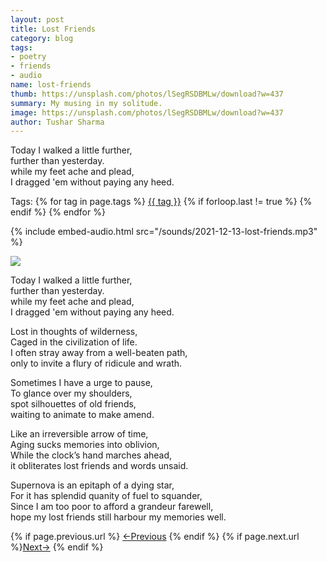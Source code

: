 ```yaml
---
layout: post
title: Lost Friends
category: blog
tags:
- poetry
- friends
- audio
name: lost-friends
thumb: https://unsplash.com/photos/lSegRSDBMLw/download?w=437
summary: My musing in my solitude.
image: https://unsplash.com/photos/lSegRSDBMLw/download?w=437
author: Tushar Sharma
---
```


Today I walked a little further, <br>
further than yesterday.<br>
while my feet ache and plead,<br>
I dragged 'em without paying any heed.<!-- truncate_here -->

<p>Tags: {% for tag in page.tags %} <a class="mytag" href="/tag/{{ tag }}" title="View posts tagged with &quot;{{ tag }}&quot;">{{ tag }}</a>  {% if forloop.last != true %} {% endif %} {% endfor %} </p>

{% include embed-audio.html src="/sounds/2021-12-13-lost-friends.mp3" %}<br>
<!--begin_of_post -->

<p>
 <img src="https://i.imgur.com/imYXtDU.jpg"  />
</p>

Today I walked a little further, <br>
further than yesterday.<br>
while my feet ache and plead,<br>
I dragged 'em without paying any heed.<br>

Lost in thoughts of wilderness,<br>
Caged in the civilization of life.<br>
I often stray away from a well-beaten path,<br>
only to invite a flury of ridicule and wrath.<br>

Sometimes I have a urge to pause, <br>
To glance over my shoulders, <br>
spot silhouettes of old friends,<br>
waiting to animate to make amend.<br>

Like an irreversible arrow of time,<br>
Aging sucks memories into oblivion,<br>
While the clock’s hand marches ahead, <br>
it obliterates lost friends and words unsaid.<br> 

Supernova is an epitaph of a dying star,<br>
For it has splendid quanity of fuel to squander,<br>
Since I am too poor to afford a grandeur farewell,<br>
hope my lost friends still harbour my memories well.<br>
<!--end_of_post -->

<nav class="pagination clear" style="padding-bottom:20px;">
{% if page.previous.url %} <a class="prev-item" href="{{page.previous.url}}" title="Previous Post: {{page.previous.title}}">&larr;Previous</a>   {% endif %}  {% if page.next.url %}<a class="next-item" href="{{page.next.url}}" title="Next Post: {{page.next.title}}">Next&rarr;</a>         {% endif %}
</nav>
